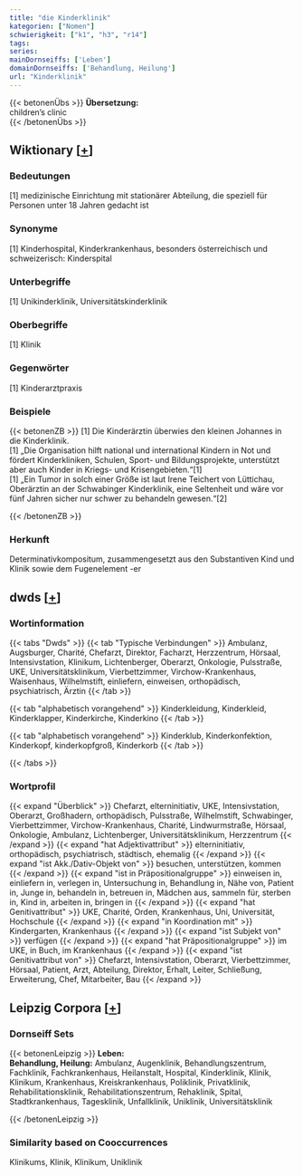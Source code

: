 ```yaml
---
title: "die Kinderklinik"
kategorien: ["Nomen"]
schwierigkeit: ["k1", "h3", "r14"]
tags:
series:
mainDornseiffs: ['Leben']
domainDornseiffs: ['Behandlung, Heilung']
url: "Kinderklinik"
---
```


{{< betonenÜbs >}}
**Übersetzung:**  
children’s  clinic  
{{< /betonenÜbs >}}

## Wiktionary [[+](https://de.wiktionary.org/wiki/Kinderklinik)]

### Bedeutungen
[1] medizinische Einrichtung mit stationärer Abteilung, die speziell für Personen unter 18 Jahren gedacht ist  

### Synonyme
[1] Kinderhospital, Kinderkrankenhaus, besonders österreichisch und schweizerisch: Kinderspital  

### Unterbegriffe
[1] Unikinderklinik, Universitätskinderklinik  

### Oberbegriffe
[1] Klinik  

### Gegenwörter
[1] Kinderarztpraxis  

### Beispiele
{{< betonenZB >}}
[1] Die Kinderärztin überwies den kleinen Johannes in die Kinderklinik.  
[1] „Die Organisation hilft national und international Kindern in Not und fördert Kinderkliniken, Schulen, Sport- und Bildungsprojekte, unterstützt aber auch Kinder in Kriegs- und Krisengebieten.“[1]  
[1] „Ein Tumor in solch einer Größe ist laut Irene Teichert von Lüttichau, Oberärztin an der Schwabinger Kinderklinik, eine Seltenheit und wäre vor fünf Jahren sicher nur schwer zu behandeln gewesen.“[2]  

{{< /betonenZB >}}
### Herkunft
Determinativkompositum, zusammengesetzt aus den Substantiven Kind und Klinik sowie dem Fugenelement -er  



## dwds [[+](https://www.dwds.de/wb/Kinderklinik)]

### Wortinformation
{{< tabs "Dwds" >}}
{{< tab "Typische Verbindungen" >}}
Ambulanz, Augsburger, Charité, Chefarzt, Direktor, Facharzt, Herzzentrum, Hörsaal, Intensivstation, Klinikum, Lichtenberger, Oberarzt, Onkologie, Pulsstraße, UKE, Universitätsklinikum, Vierbettzimmer, Virchow-Krankenhaus, Waisenhaus, Wilhelmstift, einliefern, einweisen, orthopädisch, psychiatrisch, Ärztin
{{< /tab >}}

{{< tab "alphabetisch vorangehend" >}}
Kinderkleidung, Kinderkleid, Kinderklapper, Kinderkirche, Kinderkino
{{< /tab >}}

{{< tab "alphabetisch vorangehend" >}}
Kinderklub, Kinderkonfektion, Kinderkopf, kinderkopfgroß, Kinderkorb
{{< /tab >}}

{{< /tabs >}}

### Wortprofil
{{< expand "Überblick" >}} Chefarzt, elterninitiativ, UKE, Intensivstation, Oberarzt, Großhadern, orthopädisch, Pulsstraße, Wilhelmstift, Schwabinger, Vierbettzimmer, Virchow-Krankenhaus, Charité, Lindwurmstraße, Hörsaal, Onkologie, Ambulanz, Lichtenberger, Universitätsklinikum, Herzzentrum {{< /expand >}}
{{< expand "hat Adjektivattribut" >}} elterninitiativ, orthopädisch, psychiatrisch, städtisch, ehemalig {{< /expand >}}
{{< expand "ist Akk./Dativ-Objekt von" >}} besuchen, unterstützen, kommen {{< /expand >}}
{{< expand "ist in Präpositionalgruppe" >}} einweisen in, einliefern in, verlegen in, Untersuchung in, Behandlung in, Nähe von, Patient in, Junge in, behandeln in, betreuen in, Mädchen aus, sammeln für, sterben in, Kind in, arbeiten in, bringen in {{< /expand >}}
{{< expand "hat Genitivattribut" >}} UKE, Charité, Orden, Krankenhaus, Uni, Universität, Hochschule {{< /expand >}}
{{< expand "in Koordination mit" >}} Kindergarten, Krankenhaus {{< /expand >}}
{{< expand "ist Subjekt von" >}} verfügen {{< /expand >}}
{{< expand "hat Präpositionalgruppe" >}} im UKE, in Buch, im Krankenhaus {{< /expand >}}
{{< expand "ist Genitivattribut von" >}} Chefarzt, Intensivstation, Oberarzt, Vierbettzimmer, Hörsaal, Patient, Arzt, Abteilung, Direktor, Erhalt, Leiter, Schließung, Erweiterung, Chef, Mitarbeiter, Bau {{< /expand >}}

## Leipzig Corpora [[+](https://corpora.uni-leipzig.de/en/res?word=Kinderklinik&corpusId=deu_newscrawl-public_2018)]

### Dornseiff Sets
{{< betonenLeipzig >}}
**Leben:**  
**Behandlung, Heilung:** Ambulanz, Augenklinik, Behandlungszentrum, Fachklinik, Fachkrankenhaus, Heilanstalt, Hospital, Kinderklinik, Klinik, Klinikum, Krankenhaus, Kreiskrankenhaus, Poliklinik, Privatklinik, Rehabilitationsklinik, Rehabilitationszentrum, Rehaklinik, Spital, Stadtkrankenhaus, Tagesklinik, Unfallklinik, Uniklinik, Universitätsklinik  

{{< /betonenLeipzig >}}

### Similarity based on Cooccurrences
Klinikums, Klinik, Klinikum, Uniklinik

